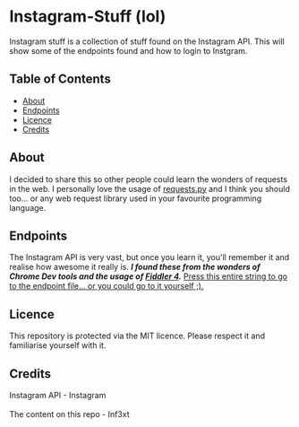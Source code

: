 # Instagram-Stuff (lol) 
Instagram stuff is a collection of stuff found on the Instagram API.
This will show some of the endpoints found and how to login to Instgram.

## Table of Contents

- [About](#about)
- [Endpoints](#endpoints)
- [Licence](#licence)
- [Credits](#credits)

## About
I decided to share this so other people could learn the wonders of requests in the web. I personally love the usage of [requests.py](https://pypi.org/project/requests/) and I think you should too... or any web request library used in your favourite programming language.

## Endpoints
The Instagram API is very vast, but once you learn it, you'll remember it and realise how awesome it really is.
**_I found these from the wonders of Chrome Dev tools and the usage of [Fiddler 4](https://www.telerik.com/download/fiddler)._**
[Press this entire string to go to the endpoint file... or you could go to it yourself ;).](https://github.com/Inf3xt/Instagram-Stuff/blob/main/ENDPOINTS.md)

## Licence
This repository is protected via the MIT licence. Please respect it and familiarise yourself with it.

## Credits
Instagram API - Instagram
<br>
<br>
The content on this repo - Inf3xt
